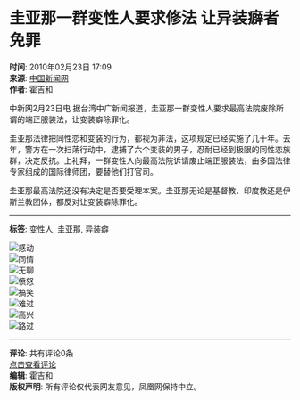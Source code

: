 # 圭亚那一群变性人要求修法 让异装癖者免罪

**时间**: 2010年02月23日 17:09  
**来源**: [中国新闻网](http://www.chinanews.com.cn/gj/gj-sswh/news/2010/02-23/2134445.shtml)  
**作者**: 霍吉和  

中新网2月23日电 据台湾中广新闻报道，圭亚那一群变性人要求最高法院废除所谓的端正服装法，让变装癖除罪化。

圭亚那法律把同性恋和变装的行为，都视为非法，这项规定已经实施了几十年。去年，警方在一次扫荡行动中，逮捕了六个变装的男子，忍耐已经到极限的同性恋族群，决定反抗。上礼拜，一群变性人向最高法院诉请废止端正服装法，由多国法律专家组成的国际律师团，要替他们打官司。

圭亚那最高法院还没有决定是否要受理本案。圭亚那无论是基督教、印度教还是伊斯兰教团体，都反对让变装癖除罪化。

---
**标签**: 变性人, 圭亚那, 异装癖  

![感动](http://img.ifeng.com/tres/appres/images/mood/motion_01.gif)  
![同情](http://img.ifeng.com/tres/appres/images/mood/motion_02.gif)  
![无聊](http://img.ifeng.com/tres/appres/images/mood/motion_03.gif)  
![愤怒](http://img.ifeng.com/tres/appres/images/mood/motion_04.gif)  
![搞笑](http://img.ifeng.com/tres/appres/images/mood/motion_05.gif)  
![难过](http://img.ifeng.com/tres/appres/images/mood/motion_06.gif)  
![高兴](http://img.ifeng.com/tres/appres/images/mood/motion_07.gif)  
![路过](http://img.ifeng.com/tres/appres/images/mood/motion_08.gif)

---
**评论**: 共有评论0条  
[点击查看评论](http://comment.ifeng.com/view.php?chId=16&docId=1553490&docName=%e5%9c%ad%e4%ba%9a%e9%82%a3%e4%b8%80%e7%be%a4%e5%8f%98%e6%80%a7%e4%ba%ba%e8%a6%81%e6%b1%82%e4%bf%ae%e6%b3%95+%e8%ae%a9%e5%bc%82%e8%a3%85%e7%99%96%e8%80%85%e5%85%8d%e7%bd%aa&docUrl=http%3a%2f%2fnews.ifeng.com%2fworld%2f201002%2f0223_16_1553490.shtml)  
**编辑**: 霍吉和  
**版权声明**: 所有评论仅代表网友意见，凤凰网保持中立。